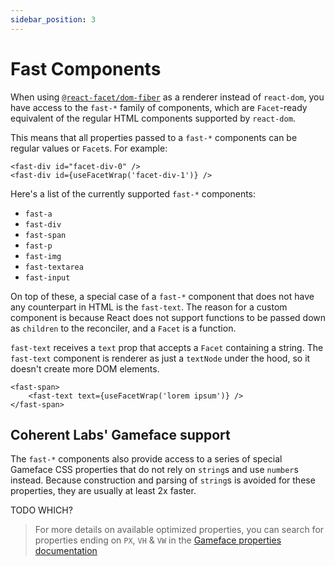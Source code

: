 ```yaml
---
sidebar_position: 3
---
```


# Fast Components

When using [`@react-facet/dom-fiber`](../rendering/overview) as a renderer instead of `react-dom`, you have access to the `fast-*` family of components, which are `Facet`-ready equivalent of the regular HTML components supported by `react-dom`.

This means that all properties passed to a `fast-*` components can be regular values or `Facet`s. For example:

```tsx
<fast-div id="facet-div-0" />
<fast-div id={useFacetWrap('facet-div-1')} />
```

Here's a list of the currently supported `fast-*` components:

- `fast-a`
- `fast-div`
- `fast-span`
- `fast-p`
- `fast-img`
- `fast-textarea`
- `fast-input`

On top of these, a special case of a `fast-*` component that does not have any counterpart in HTML is the `fast-text`. The reason for a custom component is because React does not support functions to be passed down as `children` to the reconciler, and a `Facet` is a function.

`fast-text` receives a `text` prop that accepts a `Facet` containing a string. The `fast-text` component is renderer as just a `textNode` under the hood, so it doesn't create more DOM elements.

```tsx
<fast-span>
	<fast-text text={useFacetWrap('lorem ipsum')} />
</fast-span>
```

## Coherent Labs' Gameface support

The `fast-*` components also provide access to a series of special Gameface CSS properties that do not rely on `string`s and use `number`s instead. Because construction and parsing of `string`s is avoided for these properties, they are usually at least 2x faster.

TODO WHICH?

> For more details on available optimized properties, you can search for properties ending on `PX`, `VH` & `VW` in the [Gameface properties documentation](https://coherent-labs.com/Documentation/cpp-gameface/db/d44/interface_c_s_s_style_declaration.html)
